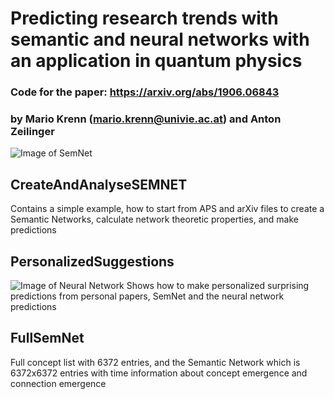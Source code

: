 # Predicting research trends with semantic and neural networks with an application in quantum physics
### Code for the paper: https://arxiv.org/abs/1906.06843
### by Mario Krenn (mario.krenn@univie.ac.at) and Anton Zeilinger

![Image of SemNet](https://github.com/MarioKrenn6240/SEMNET/blob/master/SemNet.png)

## CreateAndAnalyseSEMNET
Contains a simple example, how to start from APS and arXiv files to create a Semantic Networks, calculate network theoretic properties, and make predictions

## PersonalizedSuggestions
![Image of Neural Network](https://github.com/MarioKrenn6240/SEMNET/blob/master/FigCreateNeuralNetwork.png)
Shows how to make personalized surprising predictions from personal papers, SemNet and the neural network predictions

## FullSemNet
Full concept list with 6372 entries, and the Semantic Network which is 6372x6372 entries with time information about concept emergence and connection emergence
